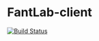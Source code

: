 # FantLab-client
[![Build Status](https://travis-ci.org/kenrube/FantLab-client.svg?branch=master)](https://travis-ci.org/kenrube/FantLab-client)

